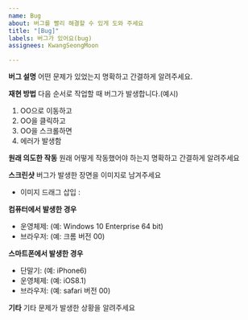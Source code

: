 ```yaml
---
name: Bug
about: 버그를 빨리 해결할 수 있게 도와 주세요
title: "[Bug]"
labels: 버그가 있어요(bug)
assignees: KwangSeongMoon

---
```


**버그 설명**
어떤 문제가 있었는지 명확하고 간결하게 알려주세요.

**재현 방법**
다음 순서로 작업할 때 버그가 발생합니다.(예시)
1. OO으로 이동하고
2. OO을 클릭하고
3. OO을 스크롤하면
4. 에러가 발생함

**원래 의도한 작동**
원래 어떻게 작동했어야 하는지 명확하고 간결하게 알려주세요

**스크린샷**
버그가 발생한 장면을 이미지로 남겨주세요

- 이미지 드래그 삽입 :  

**컴퓨터에서 발생한 경우**
- 운영체제: (예: Windows 10 Enterprise 64 bit)
- 브라우저: (예: 크롬 버전 00)

**스마트폰에서 발생한 경우**
- 단말기: (예: iPhone6)
- 운영체제: (예: iOS8.1)
- 브라우저: (예: safari 버전 00)

**기타**
기타 문제가 발생한 상황을 알려주세요

